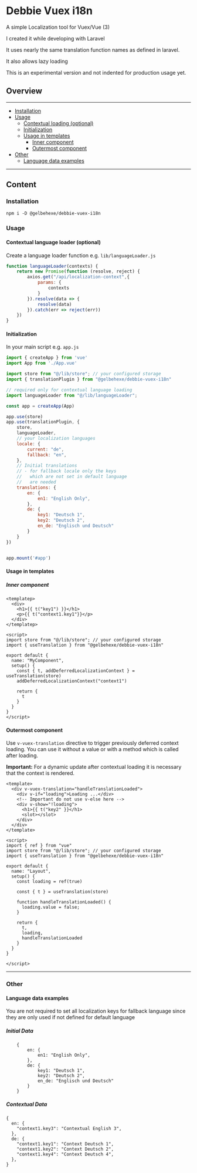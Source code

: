# Debbie Vuex i18n

A simple Localization tool for Vuex/Vue (3)

I created it while developing with Laravel

It uses nearly the same translation function names as defined in laravel.

It also allows lazy loading

This is an experimental version and not indented for production usage yet.

## Overview

---
* [Installation](#Installation)
* [Usage](#Usage)
  * [Contextual loading (optional)](#contextual_language_loader)
  * [Initialization](#Initialization)
  * [Usage in templates](#usage_in_templates)
    * [Inner component](#inner_component)
    * [Outermost component](#outermost_component)
* [Other](#Other)
  * [Language data examples](#language_data_examples)
---

## Content

### Installation ###

```shell
npm i -D @gelbehexe/debbie-vuex-i18n
```

### Usage

#### <a name="contextual_language_loader"></a>Contextual language loader (optional)

Create a language loader function e.g. `lib/languageLoader.js`
```javascript
function languageLoader(contexts) {
    return new Promise(function (resolve, reject) { 
        axios.get("/api/localization-context",{
            params: {
                contexts
            }
        }).resolve(data => {
            resolve(data)
        }).catch(err => reject(err))
    })
}
```

#### Initialization

In your main script e.g. `app.js` 

```javascript
import { createApp } from 'vue'
import App from './App.vue'

import store from "@/lib/store"; // your configured storage
import { translationPlugin } from "@gelbehexe/debbie-vuex-i18n"

// required only for contextual language loading
import languageLoader from "@/lib/languageLoader";

const app = createApp(App)

app.use(store)
app.use(translationPlugin, {
    store,
    languageLoader,
    // your localization languages
    locale: {
        current: "de",
        fallback: "en",
    },
    // Initial translations
    // - for fallback locale only the keys
    //   which are not set in default language 
    //   are needed
    translations: {
        en: {
            en1: "English Only",
        },
        de: {
            key1: "Deutsch 1",
            key2: "Deutsch 2",
            en_de: "Englisch und Deutsch"
        }
    }
})


app.mount('#app')

```

#### <a name="usage_in_templates"></a>Usage in templates

##### <a name="inner_component"></a>Inner component
```vue
<templatep>
  <div>
    <h1>{{ t("key1") }}</h1>
    <p>{{ t("context1.key1"}}</p>
  </div>
</templatep>

<script>
import store from "@/lib/store"; // your configured storage
import { useTranslation } from "@gelbehexe/debbie-vuex-i18n"

export default {
  name: "MyComponent",
  setup() {
    const { t, addDeferredLocalizationContext } = useTranslation(store)
    addDeferredLocalizationContext("context1")
    
    return {
      t
    }
  }
}
</script>

```
#### <a name="outermost_component"></a>Outermost component

Use `v-vuex-translation` directive 
to trigger previously deferred context loading.
You can use it without a value or with a method which
is called after loading.

__Important:__ For a dynamic update after contextual loading it 
is necessary that the context is rendered.

```vue
<template>
  <div v-vuex-translation="handleTranslationLoaded">
    <div v-if="loading">Loading ...</div>
    <!-- Important do not use v-else here -->
    <div v-show="!loading">
      <h1>{{ t("key2" }}</h1>
      <slot></slot>
    </div>
  </div>
</template>

<script>
import { ref } from "vue"
import store from "@/lib/store"; // your configured storage
import { useTranslation } from "@gelbehexe/debbie-vuex-i18n"

export default {
  name: "Layout",
  setup() {
    const loading = ref(true)
    
    const { t } = useTranslation(store)
    
    function handleTranslationLoaded() {
      loading.value = false;
    }

    return {
      t,
      loading,
      handleTranslationLoaded
    }
  }
}

</script>
```


-------------------------
### Other
#### <a name="language_data_examples"></a>Language data examples

You are not required to set all localization keys for fallback language
since they are only used if not defined for default language

##### Initial Data

```json5
    {
        en: {
            en1: "English Only",
        },
        de: {
            key1: "Deutsch 1",
            key2: "Deutsch 2",
            en_de: "Englisch und Deutsch"
        }
    }

```

##### Contextual Data

```json5
{
  en: {
    "context1.key3": "Contextual English 3",
  },
  de: {
    "context1.key1": "Context Deutsch 1",
    "context1.key2": "Context Deutsch 2",
    "context1.key4": "Context Deutsch 4",
  },
}
```

